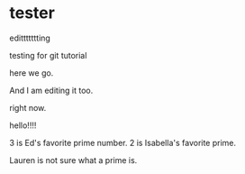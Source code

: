 # tester

edittttttting

testing for git tutorial

here we go.

And I am editing it too.

right now.

hello!!!!

3 is Ed's favorite prime number.
2 is Isabella's favorite prime. 

Lauren is not sure what a prime is.
